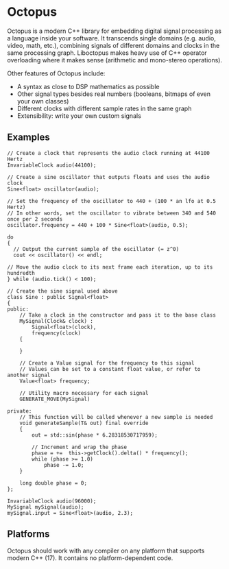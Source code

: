 # Octopus

Octopus is a modern C++ library for embedding digital signal processing as a language inside your software. It transcends single domains (e.g. audio, video, math, etc.), combining signals of different domains and clocks in the same processing graph. Liboctopus makes heavy use of C++ operator overloading where it makes sense (arithmetic and mono-stereo operations).

Other features of Octopus include:

 - A syntax as close to DSP mathematics as possible
 - Other signal types besides real numbers (booleans, bitmaps of even your own classes)
 - Different clocks with different sample rates in the same graph
 - Extensibility: write your own custom signals

## Examples

```
// Create a clock that represents the audio clock running at 44100 Hertz
InvariableClock audio(44100);

// Create a sine oscillator that outputs floats and uses the audio clock
Sine<float> oscillator(audio);

// Set the frequency of the oscillator to 440 + (100 * an lfo at 0.5 Hertz)
// In other words, set the oscillator to vibrate between 340 and 540 once per 2 seconds
oscillator.frequency = 440 + 100 * Sine<float>(audio, 0.5);

do
{
  // Output the current sample of the oscillator (= z^0)
  cout << oscillator() << endl;
  
// Move the audio clock to its next frame each iteration, up to its hundredth
} while (audio.tick() < 100);
```
```
// Create the sine signal used above
class Sine : public Signal<float>
{
public:
	// Take a clock in the constructor and pass it to the base class
	MySignal(Clock& clock) :
		Signal<float>(clock),
		frequency(clock)
	{

	}
    
	// Create a Value signal for the frequency to this signal
	// Values can be set to a constant float value, or refer to another signal
	Value<float> frequency;
	
	// Utility macro necessary for each signal
	GENERATE_MOVE(MySignal)
    
private:
	// This function will be called whenever a new sample is needed
	void generateSample(T& out) final override
	{
		out = std::sin(phase * 6.28318530717959);

		// Increment and wrap the phase
		phase = +=  this->getClock().delta() * frequency();
		while (phase >= 1.0)
			phase -= 1.0;
	}

	long double phase = 0;
};

InvariableClock audio(96000);
MySignal mySignal(audio);
mySignal.input = Sine<float>(audio, 2.3);
```

## Platforms

Octopus should work with any compiler on any platform that supports modern C++ (17). It contains no platform-dependent code.
